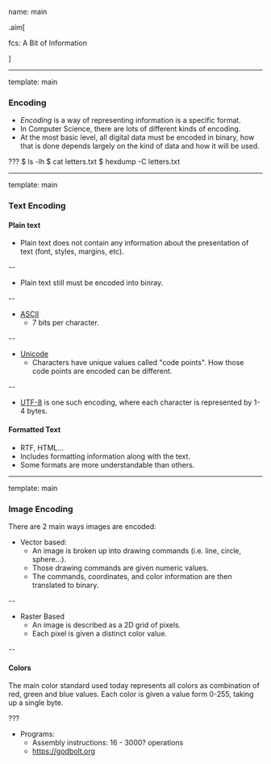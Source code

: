 name: main

.aim[<div>
fcs: A Bit of Information
</div>]

---
template: main

### Encoding
- _Encoding_ is a way of representing information is a specific format.
- In Computer Science, there are lots of different kinds of encoding.
- At the most basic level, all digital data must be encoded in binary, how that is done depends largely on the kind of data and how it will be used.

???
$ ls -lh
$ cat letters.txt
$ hexdump -C letters.txt

---
template: main

### Text Encoding
#### Plain text
- Plain text does not contain any information about the presentation of text (font, styles, margins, etc).

--
- Plain text still must be encoded into binray.

--
- <a href="https://www.asciitable.com/" target="blank">ASCII</a>
  - 7 bits per character.

--
- <a href="https://symbl.cc/en/" target="blank">Unicode</a>
  - Characters have unique values called "code points". How those code points are encoded can be different.

--
  - <a href="https://en.wikipedia.org/wiki/UTF-8" target="blank">UTF-8</a> is one such encoding, where each character is represented by 1-4 bytes.

#### Formatted Text
  - RTF, HTML...
  - Includes formatting information along with the text.
  - Some formats are more understandable than others.

---
template: main

### Image Encoding
There are 2 main ways images are encoded:
- Vector based:
  - An image is broken up into drawing commands (i.e. line, circle, sphere...).
  - Those drawing commands are given numeric values.
  - The commands, coordinates, and color information are then translated to binary.

--
- Raster Based
  - An image is described as a 2D grid of pixels.
  - Each pixel is given a distinct color value.

--
#### Colors
The main color standard used today represents all colors as combination of red, green and blue values. Each color is given a value form 0-255, taking up a single byte.


???

* Programs:
  - Assembly instructions: 16 - 3000? operations
  - https://godbolt.org
